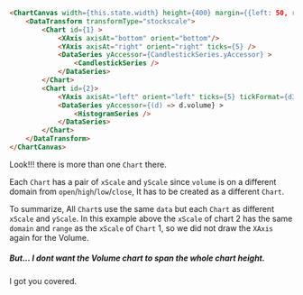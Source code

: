 
```html
<ChartCanvas width={this.state.width} height={400} margin={{left: 50, right: 50, top:10, bottom: 30}} data={data}>
	<DataTransform transformType="stockscale">
		<Chart id={1} >
			<XAxis axisAt="bottom" orient="bottom"/>
			<YAxis axisAt="right" orient="right" ticks={5} />
			<DataSeries yAccessor={CandlestickSeries.yAccessor} >
				<CandlestickSeries />
			</DataSeries>
		</Chart>
		<Chart id={2}>
			<YAxis axisAt="left" orient="left" ticks={5} tickFormat={d3.format("s")}/>
			<DataSeries yAccessor={(d) => d.volume} >
				<HistogramSeries />
			</DataSeries>
		</Chart>
	</DataTransform>
</ChartCanvas>
```

Look!!! there is more than one `Chart` there.

Each `Chart` has a pair of `xScale` and `yScale` since `volume` is on a different domain from `open`/`high`/`low`/`close`, It has to be created as a different `Chart`.

To summarize, All `Chart`s use the same `data` but each `Chart` as different `xScale` and `yScale`. In this example above the `xScale` of chart 2 has the same `domain` and `range` as the `xScale` of `Chart` 1, so we did not draw the `XAxis` again for the Volume.

##### But... I dont want the Volume chart to span the whole chart height.

I got you covered.